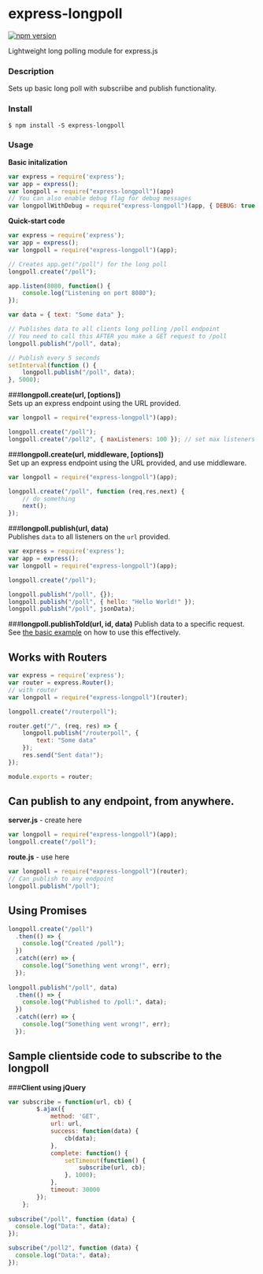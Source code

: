 # express-longpoll
[![npm version](https://badge.fury.io/js/express-longpoll.svg)](https://badge.fury.io/js/express-longpoll)

Lightweight long polling module for express.js

### Description

Sets up basic long poll with subscriibe and publish functionality.

### Install

```$ npm install -S express-longpoll ```

### Usage

**Basic initalization**
```javascript
var express = require('express');
var app = express();
var longpoll = require("express-longpoll")(app)
// You can also enable debug flag for debug messages
var longpollWithDebug = require("express-longpoll")(app, { DEBUG: true });
```

**Quick-start code**  
```javascript
var express = require('express');
var app = express();
var longpoll = require("express-longpoll")(app);

// Creates app.get("/poll") for the long poll
longpoll.create("/poll");

app.listen(8080, function() {
    console.log("Listening on port 8080");
});

var data = { text: "Some data" };

// Publishes data to all clients long polling /poll endpoint
// You need to call this AFTER you make a GET request to /poll
longpoll.publish("/poll", data);

// Publish every 5 seconds
setInterval(function () { 
    longpoll.publish("/poll", data);
}, 5000);
```

###**longpoll.create(url, [options])**  
  Sets up an express endpoint using the URL provided.

```javascript
var longpoll = require("express-longpoll")(app);

longpoll.create("/poll");
longpoll.create("/poll2", { maxListeners: 100 }); // set max listeners
```

###**longpoll.create(url, middleware, [options])**  
  Set up an express endpoint using the URL provided, and use middleware.
```javascript
var longpoll = require("express-longpoll")(app);

longpoll.create("/poll", function (req,res,next) {
    // do something
    next();
});
```

###**longpoll.publish(url, data)**  
  Publishes ```data``` to all listeners on the ```url``` provided.

```javascript
var express = require('express');
var app = express();
var longpoll = require("express-longpoll")(app);

longpoll.create("/poll");

longpoll.publish("/poll", {});
longpoll.publish("/poll", { hello: "Hello World!" });
longpoll.publish("/poll", jsonData);
```

###**longpoll.publishToId(url, id, data)**
    Publish data to a specific request. See [the basic example](./examples/basic) on how to use this effectively.

## Works with Routers
```javascript
var express = require('express');
var router = express.Router();
// with router
var longpoll = require("express-longpoll")(router);

longpoll.create("/routerpoll");

router.get("/", (req, res) => {
    longpoll.publish("/routerpoll", {
        text: "Some data"
    });
    res.send("Sent data!");
});

module.exports = router;
```

## Can publish to any endpoint, from anywhere.

**server.js** - create here
```javascript
var longpoll = require("express-longpoll")(app);
longpoll.create("/poll");
```
**route.js** - use here
```javascript
var longpoll = require("express-longpoll")(router);
// Can publish to any endpoint
longpoll.publish("/poll");
```

## Using Promises

```javascript
longpoll.create("/poll")
  .then(() => {
    console.log("Created /poll");
  })
  .catch((err) => {
    console.log("Something went wrong!", err);
  });
  
longpoll.publish("/poll", data)
  .then(() => {
    console.log("Published to /poll:", data);
  })
  .catch((err) => {
    console.log("Something went wrong!", err);
  });
```

## Sample clientside code to subscribe to the longpoll

###**Client using jQuery**
```javascript
var subscribe = function(url, cb) {
        $.ajax({
            method: 'GET',
            url: url,
            success: function(data) {
                cb(data);
            },
            complete: function() {
                setTimeout(function() {
                    subscribe(url, cb);
                }, 1000);
            },
            timeout: 30000
        });
    };
    
subscribe("/poll", function (data) {
  console.log("Data:", data);
});

subscribe("/poll2", function (data) {
  console.log("Data:", data);
});
```
